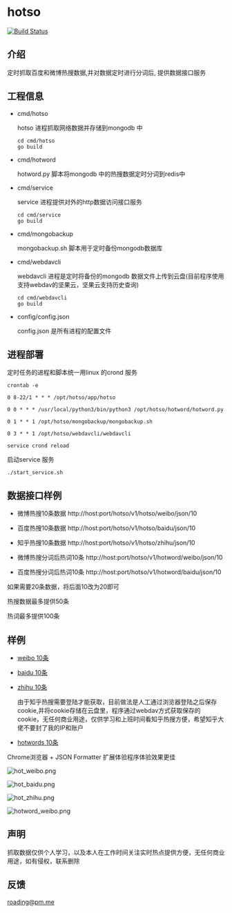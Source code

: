 # hotso

[![Build Status](https://travis-ci.org/mjrao/hotso.svg?branch=master)](https://travis-ci.org/mjrao/hotso)

## 介绍
定时抓取百度和微博热搜数据,并对数据定时进行分词后, 提供数据接口服务


## 工程信息

* cmd/hotso

    hotso 进程抓取网络数据并存储到mongodb 中
    ```
    cd cmd/hotso
    go build
    ````
* cmd/hotword

    hotword.py 脚本将mongodb 中的热搜数据定时分词到redis中

* cmd/service

    service 进程提供对外的http数据访问接口服务
    ```
    cd cmd/service
    go build
    ```

* cmd/mongobackup

    mongobackup.sh 脚本用于定时备份mongodb数据库

* cmd/webdavcli

    webdavcli 进程是定时将备份的mongodb 数据文件上传到云盘(目前程序使用支持webdav的坚果云，坚果云支持历史查询)
    ```
    cd cmd/webdavcli
    go build
    ```


* config/config.json 

    config.json  是所有进程的配置文件


## 进程部署

定时任务的进程和脚本统一用linux 的crond 服务

`crontab -e`

```
0 8-22/1 * * * /opt/hotso/app/hotso

0 0 * * * /usr/local/python3/bin/python3 /opt/hotso/hotword/hotword.py

0 1 * * 1 /opt/hotso/mongobackup/mongobackup.sh

0 3 * * 1 /opt/hotso/webdavcli/webdavcli
```

`service crond reload`

启动service 服务

`
./start_service.sh
`

## 数据接口样例

* 微博热搜10条数据
    http://host:port/hotso/v1/hotso/weibo/json/10

* 百度热搜10条数据
    http://host:port/hotso/v1/hotso/baidu/json/10

* 知乎热搜10条数据
    http://host:port/hotso/v1/hotso/zhihu/json/10


* 微博热搜分词后热词10条
    http://host:port/hotso/v1/hotword/weibo/json/10

* 百度热搜分词后热词10条
    http://host:port/hotso/v1/hotword/baidu/json/10

如果需要20条数据，将后面10改为20即可

热搜数据最多提供50条

热词最多提供100条

## 样例

* [weibo 10条](http://121.41.23.201:8806/hotso/v1/hotso/weibo/json/10)

* [baidu 10条](http://121.41.23.201:8806/hotso/v1/hotso/baidu/json/10)

* [zhihu 10条](http://121.41.23.201:8806/hotso/v1/hotso/zhihu/json/10) 
    
    由于知乎热搜需要登陆才能获取，目前做法是人工通过浏览器登陆之后保存cookie,并将cookie存储在云盘里，程序通过webdav方式获取保存的cookie，无任何商业用途，仅供学习和上班时间看知乎热搜方便，希望知乎大佬不要封了我的IP和账户

* [hotwords 10条](http://121.41.23.201:8806/hotso/v1/hotword/weibo/json/10)


Chrome浏览器 + JSON Formatter 扩展体验程序体验效果更佳

![hot_weibo.png](https://i.loli.net/2019/09/24/XxbJaI8n59u4mM2.png "微博热搜")

![hot_baidu.png](https://i.loli.net/2019/09/24/4o89aSig1WfmGhl.png "百度实时热搜")

![hot_zhihu.png](https://i.loli.net/2019/09/24/TwLYEqAm7duDB41.png "知乎热搜")

![hotword_weibo.png](https://i.loli.net/2019/09/24/tyEFzrcdkmHYTlp.png "微博热词")

## 声明

抓取数据仅供个人学习，以及本人在工作时间关注实时热点提供方便，无任何商业用途，如有侵权，联系删除

## 反馈

roading@pm.me
